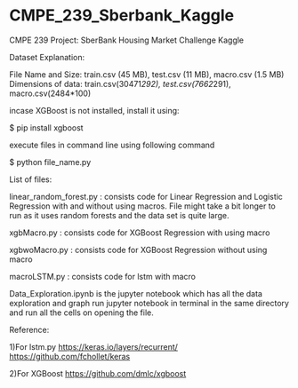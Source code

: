 # CMPE_239_Sberbank_Kaggle
CMPE 239 Project: SberBank Housing Market Challenge Kaggle

Dataset Explanation:

File Name and Size: train.csv (45 MB), test.csv (11 MB), macro.csv (1.5 MB)
Dimensions of data: train.csv(30471*292), test.csv(7662*291), macro.csv(2484*100)

incase XGBoost is not installed, install it using:

$ pip install xgboost

execute files in command line using following command

$ python file_name.py 


List of files:

linear_random_forest.py : consists code for Linear Regression and Logistic Regression with and without using macros. 
			  File might take a bit longer to run as it uses random forests and the data set is quite large.

xgbMacro.py 		: consists code for XGBoost Regression with using macro

xgbwoMacro.py 		: consists code for XGBoost Regression without using macro

macroLSTM.py 		: consists code for lstm with macro

Data_Exploration.ipynb is the jupyter notebook which has all the data exploration and graph
run jupyter notebook in terminal in the same directory and run all the cells on opening the file.

Reference:

1)For lstm.py
https://keras.io/layers/recurrent/ 
https://github.com/fchollet/keras

2)For XGBoost
https://github.com/dmlc/xgboost




